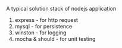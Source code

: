 A typical solution stack of nodejs application 
  1) express - for http request 
  2) mysql - for persistence 
  3) winston - for logging 
  4) mocha & should - for unit testing
